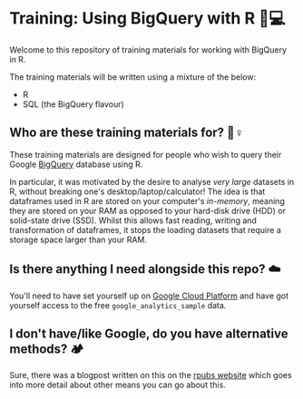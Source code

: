 # Training: Using BigQuery with R 👩💻

Welcome to this repository of training materials for working with BigQuery in R.

The training materials will be written using a mixture of the below:

- R
- SQL (the BigQuery flavour)

## Who are these training materials for? 🙋♀️

These training materials are designed for people who wish to query their Google [BigQuery](https://cloud.google.com/bigquery/) database using R.

In particular, it was motivated by the desire to analyse *very large* datasets in R, without breaking one's desktop/laptop/calculator! The idea is that dataframes used in R are stored on your computer's *in-memory*, meaning they are stored on your RAM as opposed to your hard-disk drive (HDD) or solid-state drive (SSD). Whilst this allows fast reading, writing and transformation of dataframes, it stops the loading datasets that require a storage space larger than your RAM.  

## Is there anything I need alongside this repo? ☁️

You'll need to have set yourself up on [Google Cloud Platform](https://cloud.google.com/) and have got yourself access to the free `google_analytics_sample` data.

## I don't have/like Google, do you have alternative methods? 🏕

Sure, there was a blogpost written on this on the [rpubs website](https://rpubs.com/msundar/large_data_analysis) which goes into more detail about other means you can go about this.

